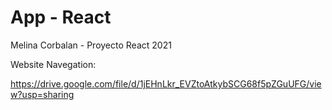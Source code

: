 # App - React
Melina Corbalan - Proyecto React 2021

Website Navegation: 

https://drive.google.com/file/d/1jEHnLkr_EVZtoAtkybSCG68f5pZGuUFG/view?usp=sharing